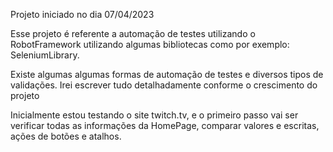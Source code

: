 Projeto iniciado no dia 07/04/2023

Esse projeto é referente a automação de testes utilizando o RobotFramework utilizando algumas bibliotecas como por exemplo: SeleniumLibrary.

Existe algumas algumas formas de automação de testes e diversos tipos de validações.
Irei escrever tudo detalhadamente conforme o crescimento do projeto

Inicialmente estou testando o site twitch.tv, e o primeiro passo vai ser verificar todas as informações da HomePage, comparar valores e escritas, ações de botões e atalhos.